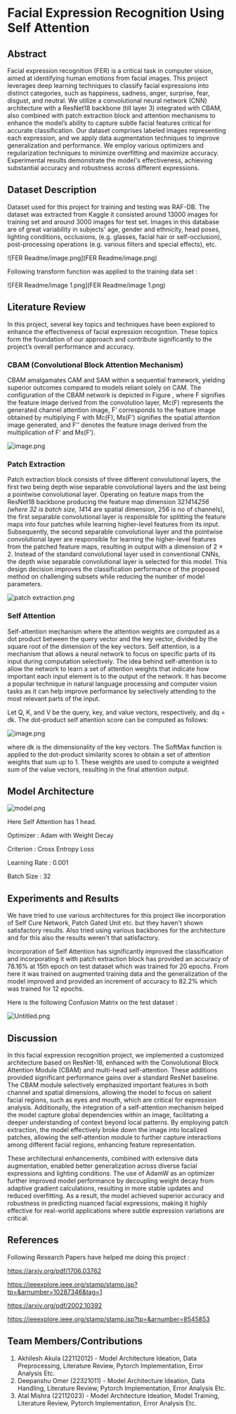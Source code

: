 # Facial Expression Recognition Using Self Attention


> 

## Abstract

Facial expression recognition (FER) is a critical task in computer vision, aimed at identifying human emotions from facial images. This project leverages deep learning techniques to classify facial expressions into distinct categories, such as happiness, sadness, anger, surprise, fear, disgust, and neutral. We utilize a convolutional neural network (CNN) architecture with a ResNet18 backbone (till layer 3) integrated with CBAM, also combined with patch extraction block and attention mechanisms to enhance the model’s ability to capture subtle facial features critical for accurate classification. Our dataset comprises labeled images representing each expression, and we apply data augmentation techniques to improve generalization and performance. We employ various optimizers and regularization techniques to minimize overfitting and maximize accuracy. Experimental results demonstrate the model's effectiveness, achieving substantial accuracy and robustness across different expressions.

## Dataset Description

Dataset used for this project for training and testing was RAF-DB. The dataset was extracted from Kaggle it consisted around 13000 images for training set and around 3000 images for test set. Images in this database are of great variability in subjects' age, gender and ethnicity, head poses, lighting conditions, occlusions, (e.g. glasses, facial hair or self-occlusion), post-processing operations (e.g. various filters and special effects), etc. 

![FER Readme/image.png](FER Readme/image.png)

Following transform function was applied to the training data set :

![FER Readme/image 1.png](FER Readme/image 1.png)

## **Literature Review**

In this project, several key topics and techniques have been explored to enhance the effectiveness of facial expression recognition. These topics form the foundation of our approach and contribute significantly to the project’s overall performance and accuracy.

### CBAM (Convolutional Block Attention Mechanism)

CBAM amalgamates CAM and SAM within a sequential framework, yielding superior outcomes compared to models reliant solely on CAM. The configuration of the CBAM network is depicted in Figure , where F signifies the feature image
derived from the convolution layer, Mc(F) represents the generated channel attention image, F’ corresponds to the feature image obtained by multiplying F with Mc(F), Ms(F’) signifies the spatial attention image generated, and F’’ denotes the feature image derived from the multiplication of F’ and Ms(F’).

![image.png](image%202.png)

### Patch Extraction

Patch extraction block consists of three different convolutional layers, the first two being depth wise separable convolutional layers and the last being a pointwise convolutional layer. Operating on feature maps from the ResNet18 backbone producing the feature map dimension 32*14*14*256 (where 32 is batch size, 14*14 are spatial dimension, 256 is no of channels), the first separable convolutional layer is responsible for splitting the feature maps into four patches while learning higher-level features from its input. Subsequently, the second separable convolutional layer and the pointwise convolutional layer are responsible for learning the higher-level features from the patched feature maps, resulting in output with a dimension of 2 × 2. Instead of the standard convolutional layer used in conventional CNNs, the depth wise separable convolutional layer is selected for this model. This design decision improves the classification performance of the proposed method on challenging subsets while reducing the number of model parameters.  

![patch extraction.png](patch_extraction.png)

### Self Attention

Self-attention mechanism where the attention weights are computed as a dot product between the query vector and the key vector, divided by the square root of the dimension of the key vectors. Self attention, is a mechanism that allows a neural network to focus on specific parts of its input during computation selectively. The idea behind self-attention is to allow the network to learn a set of attention weights that indicate how important each input element is to the output of the network. It has become a popular technique in natural language processing and computer vision tasks as it can help improve performance by selectively attending to the most relevant parts of the input.

Let Q, K, and V be the query, key, and value vectors, respectively, and dq = dk. The dot-product self attention score can be computed as follows:

![image.png](image%203.png)

where dk is the dimensionality of the key vectors. The SoftMax function is applied to the dot-product similarity scores to obtain a set of attention weights that sum up to 1. These weights are used to compute a weighted sum of the value vectors, resulting in the final attention output.

## Model Architecture

![model.png](6b5a58f1-124d-46c9-8b26-78dce190b9c1.png)

Here Self Attention has 1 head.

Optimizer : Adam with Weight Decay

Criterion : Cross Entropy Loss

Learning Rate : 0.001

Batch Size : 32

## Experiments and Results

We have tried to use various architectures for this project like incorporation of Self Cure Network, Patch Gated Unit etc. but they haven't shown satisfactory results. Also tried using various backbones for the architecture and for this also the results weren't that satisfactory. 

Incorporation of Self Attention has significantly improved the classification and incorporating it with patch extraction block has provided an accuracy of 78.16% at 15th epoch on test dataset which was trained for 20 epochs. From here it was trained on augmented training data and the generalization of the model improved and provided an increment of accuracy to 82.2% which was trained for 12 epochs.

Here is the following Confusion Matrix on the test dataset :

![Untitled.png](Untitled.png)

## Discussion

In this facial expression recognition project, we implemented a customized architecture based on ResNet-18, enhanced with the Convolutional Block Attention Module (CBAM) and multi-head self-attention. These additions provided significant performance gains over a standard ResNet baseline. The CBAM module selectively emphasized important features in both channel and spatial dimensions, allowing the model to focus on salient facial regions, such as eyes and mouth, which are critical for expression analysis. Additionally, the integration of a self-attention mechanism helped the model capture global dependencies within an image, facilitating a deeper understanding of context beyond local patterns. By employing patch extraction, the model effectively broke down the image into localized patches, allowing the self-attention module to further capture interactions among different facial regions, enhancing feature representation.

These architectural enhancements, combined with extensive data augmentation, enabled better generalization across diverse facial expressions and lighting conditions. The use of AdamW as an optimizer further improved model performance by decoupling weight decay from adaptive gradient calculations, resulting in more stable updates and reduced overfitting. As a result, the model achieved superior accuracy and robustness in predicting nuanced facial expressions, making it highly effective for real-world applications where subtle expression variations are critical.

## References

Following Research Papers have helped me doing this project :

https://arxiv.org/pdf/1706.03762 

https://ieeexplore.ieee.org/stamp/stamp.jsp?tp=&arnumber=10287346&tag=1 

https://arxiv.org/pdf/2002.10392

https://ieeexplore.ieee.org/stamp/stamp.jsp?tp=&arnumber=8545853

## Team Members/Contributions

1. Akhilesh Akula (22112012) - 
Model Architecture Ideation, Data Preprocessing, Literature Review, Pytorch Implementation, Error Analysis Etc.
2. Deepanshu Omer (22321011) - 
Model Architecture Ideation, Data Handling, Literature Review, Pytorch Implementation, Error Analysis Etc.
3. Atal Mishra (22112023) - 
Model Architecture Ideation, Model Training, Literature Review, Pytorch Implementation, Error Analysis Etc.
